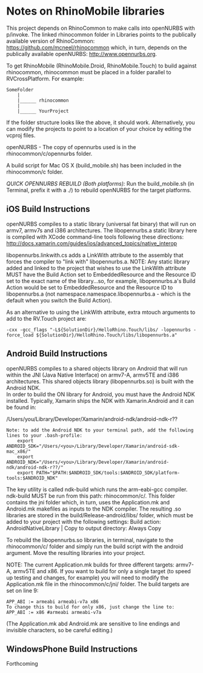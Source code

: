 Notes on RhinoMobile libraries
==============================
This project depends on RhinoCommon to make calls into openNURBS with p/invoke.  The linked rhinocommon folder in 
Libraries points to the publically available version of RhinoCommon: https://github.com/mcneel/rhinocommon
which, in turn, depends on the publically available openNURBS: http://www.opennurbs.org.

To get RhinoMobile (RhinoMobile.Droid, RhinoMobile.Touch) to build against rhinocommon, 
rhinocommon must be placed in a folder parallel to RVCrossPlatform.  For example:

<pre><code>SomeFolder
    |
    |______ rhinocommon
    |
    |______ YourProject
</code></pre>

If the folder structure looks like the above, it should work.  Alternatively, you can modify the projects to point
to a location of your choice by editing the vcproj files.

openNURBS - The copy of opennurbs used is in the rhinocommon/c/opennurbs folder.

A build script for Mac OS X (build_mobile.sh) has been included in the rhinocommon/c folder.

_QUICK OPENNURBS REBUILD (Both platforms):_
Run the build_mobile.sh (in Terminal, prefix it with a ./) to rebuild openNURBS for the target platforms.

iOS Build Instructions
--------------------
openNURBS compiles to a static library (universal fat binary) that will run on armv7, armv7s and i386 architectures. 
The libopennurbs.a static library here is compiled with XCode command-line tools following these directions: 
http://docs.xamarin.com/guides/ios/advanced_topics/native_interop

libopennurbs.linkwith.cs adds a LinkWith attribute to the assembly that forces the compiler to "link with" 
libopennurbs.a.  NOTE: Any static library added and linked to the project that wishes to use the LinkWith attribute
MUST have the Build Action set to EmbeddedResource and the Resource ID set to the exact name of the library...so, for
example, libopennurbs.a's Build Action would be set to EmbeddedResource and the Resource ID to libopennurbs.a (not
namespace.namespace.libopennurbs.a - which is the default when you switch the Build Action).

As an alternative to using the LinkWith attribute, extra mtouch arguments to add to the RV.Touch project are:
<pre><code>-cxx -gcc_flags "-L${SolutionDir}/HelloRhino.Touch/libs/ -lopennurbs -force_load ${SolutionDir}/HelloRhino.Touch/libs/libopennurbs.a" </code></pre>

Android Build Instructions
--------------------
openNURBS compiles to a shared objects library on Android that will run within the JNI (Java Native Interface) on 
armv7-A, armv5TE and i386 architectures.  This shared objects library (libopennurbs.so) is built with the Android NDK.  
In order to build the ON library for Android, you must have the Android NDK installed.  Typically, Xamarin ships the 
NDK with Xamarin.Android and it can be found in:

/Users/you/Library/Developer/Xamarin/android-ndk/android-ndk-r??

	Note: to add the Android NDK to your terminal path, add the following lines to your .bash-profile:
		export ANDROID_SDK="/Users/<you>/Library/Developer/Xamarin/android-sdk-mac_x86/"
		export ANDROID_NDK="/Users/<you>/Library/Developer/Xamarin/android-ndk/android-ndk-r??/"
		export PATH="$PATH:$ANDROID_SDK/tools:$ANDROID_SDK/platform-tools:$ANDROID_NDK"

The key utility is called ndk-build which runs the arm-eabi-gcc compiler.  ndk-build MUST be run from this path:
rhinocommon/c/.  This folder contains the jni folder which, in turn, uses the Application.mk and Android.mk makefiles as inputs to
the NDK compiler.  The resulting .so libraries are stored in the build/Release-android/libs/ folder, which must be added to your
project with the following settings:
Build action: AndroidNativeLibrary | Copy to output directory: Always Copy

To rebuild the libopennurbs.so libraries, in terminal, navigate to the rhinocommon/c/ folder and simply run the build script
with the android argument.  Move the resulting libraries into your project.

NOTE: The current Application.mk builds for three different targets: armv7-A, armv5TE and x86.  If you want to build
for only a single target (to speed up testing and changes, for example) you will need to modify the Application.mk file
in the rhinocommon/c/jni/ folder.  The build targets are set on line 9:

<pre><code>APP_ABI := armeabi armeabi-v7a x86
To change this to build for only x86, just change the line to:
APP_ABI := x86 #armeabi armeabi-v7a </code></pre>

(The Application.mk abd Android.mk are sensitive to line endings and invisible characters, so be careful editing.)

WindowsPhone Build Instructions
--------------------
Forthcoming
